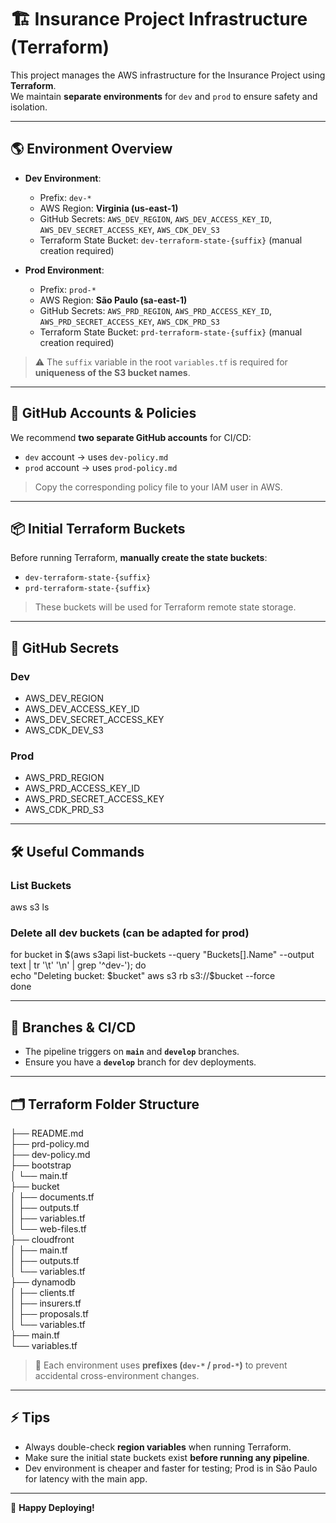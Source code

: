 # 🏗 Insurance Project Infrastructure (Terraform)

This project manages the AWS infrastructure for the Insurance Project using **Terraform**.  
We maintain **separate environments** for `dev` and `prod` to ensure safety and isolation.

---

## 🌎 Environment Overview

- **Dev Environment**:
  - Prefix: `dev-*`
  - AWS Region: **Virginia (us-east-1)**
  - GitHub Secrets: `AWS_DEV_REGION`, `AWS_DEV_ACCESS_KEY_ID`, `AWS_DEV_SECRET_ACCESS_KEY`, `AWS_CDK_DEV_S3`
  - Terraform State Bucket: `dev-terraform-state-{suffix}` (manual creation required)

- **Prod Environment**:
  - Prefix: `prod-*`
  - AWS Region: **São Paulo (sa-east-1)**
  - GitHub Secrets: `AWS_PRD_REGION`, `AWS_PRD_ACCESS_KEY_ID`, `AWS_PRD_SECRET_ACCESS_KEY`, `AWS_CDK_PRD_S3`
  - Terraform State Bucket: `prd-terraform-state-{suffix}` (manual creation required)

> ⚠️ The `suffix` variable in the root `variables.tf` is required for **uniqueness of the S3 bucket names**.

---

## 👥 GitHub Accounts & Policies

We recommend **two separate GitHub accounts** for CI/CD:

- `dev` account → uses `dev-policy.md`
- `prod` account → uses `prod-policy.md`

> Copy the corresponding policy file to your IAM user in AWS.

---

## 📦 Initial Terraform Buckets

Before running Terraform, **manually create the state buckets**:

- `dev-terraform-state-{suffix}`
- `prd-terraform-state-{suffix}`

> These buckets will be used for Terraform remote state storage.

---

## 🔑 GitHub Secrets

### Dev

- AWS_DEV_REGION
- AWS_DEV_ACCESS_KEY_ID
- AWS_DEV_SECRET_ACCESS_KEY
- AWS_CDK_DEV_S3

### Prod

- AWS_PRD_REGION
- AWS_PRD_ACCESS_KEY_ID
- AWS_PRD_SECRET_ACCESS_KEY
- AWS_CDK_PRD_S3

---

## 🛠 Useful Commands

### List Buckets

aws s3 ls

### Delete all dev buckets (can be adapted for prod)

for bucket in $(aws s3api list-buckets --query "Buckets[].Name" --output text | tr '\t' '\n' | grep '^dev-'); do  
  echo "Deleting bucket: $bucket"  
  aws s3 rb s3://$bucket --force  
done

---

## 🌱 Branches & CI/CD

- The pipeline triggers on **`main`** and **`develop`** branches.
- Ensure you have a **`develop`** branch for dev deployments.

---

## 🗂 Terraform Folder Structure

├── README.md  
├── prd-policy.md  
├── dev-policy.md  
├── bootstrap  
│ └── main.tf  
├── bucket  
│ ├── documents.tf  
│ ├── outputs.tf  
│ ├── variables.tf  
│ └── web-files.tf  
├── cloudfront  
│ ├── main.tf  
│ ├── outputs.tf  
│ └── variables.tf  
├── dynamodb  
│ ├── clients.tf  
│ ├── insurers.tf  
│ ├── proposals.tf  
│ └── variables.tf  
├── main.tf  
└── variables.tf

> 📝 Each environment uses **prefixes (`dev-*` / `prod-*`)** to prevent accidental cross-environment changes.

---

## ⚡ Tips

- Always double-check **region variables** when running Terraform.
- Make sure the initial state buckets exist **before running any pipeline**.
- Dev environment is cheaper and faster for testing; Prod is in São Paulo for latency with the main app.

---

🚀 **Happy Deploying!**
